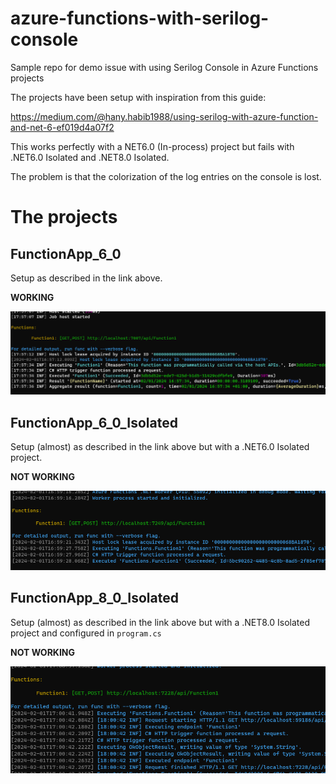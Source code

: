 # azure-functions-with-serilog-console
Sample repo for demo issue with using Serilog Console in Azure Functions projects

The projects have been setup with inspiration from this guide:

https://medium.com/@hany.habib1988/using-serilog-with-azure-function-and-net-6-ef019d4a07f2

This works perfectly with a NET6.0 (In-process) project but fails with .NET6.0 Isolated and .NET8.0 Isolated.

The problem is that the colorization of the log entries on the console is lost.

# The projects

## FunctionApp_6_0
Setup as described in the link above.

**WORKING**

![alt text](/Assets/Log6.0.png "Image Title")

## FunctionApp_6_0_Isolated
Setup (almost) as described in the link above but with a .NET6.0 Isolated project.

**NOT WORKING**

![alt text](/Assets/Log6.0Isolated.png "Image Title")

## FunctionApp_8_0_Isolated
Setup (almost) as described in the link above but with a .NET8.0 Isolated project and configured in `program.cs`

**NOT WORKING**

![alt text](/Assets/Log8.0Isolated.png "Image Title")

